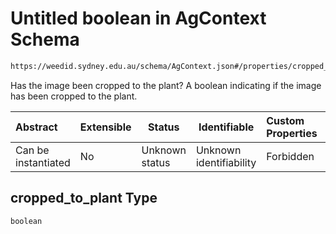 # Untitled boolean in AgContext Schema

```txt
https://weedid.sydney.edu.au/schema/AgContext.json#/properties/cropped_to_plant
```

Has the image been cropped to the plant? A boolean indicating if the image has been cropped to the plant.


| Abstract            | Extensible | Status         | Identifiable            | Custom Properties | Additional Properties | Access Restrictions | Defined In                                                                  |
| :------------------ | ---------- | -------------- | ----------------------- | :---------------- | --------------------- | ------------------- | --------------------------------------------------------------------------- |
| Can be instantiated | No         | Unknown status | Unknown identifiability | Forbidden         | Allowed               | none                | [AgContext.schema.json\*](out/AgContext.schema.json "open original schema") |

## cropped_to_plant Type

`boolean`
